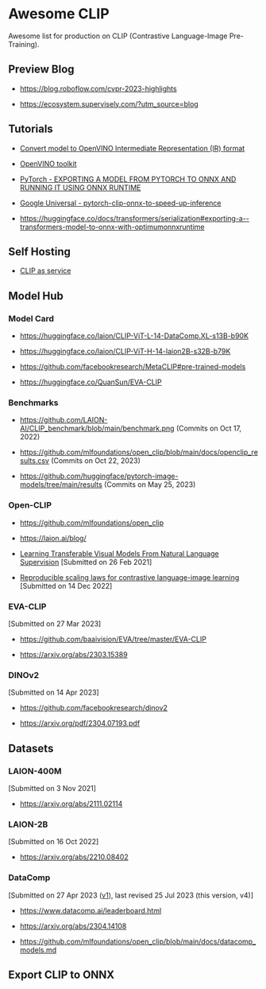 # Awesome CLIP

Awesome list for production on CLIP (Contrastive Language-Image Pre-Training).

## Preview Blog

- https://blog.roboflow.com/cvpr-2023-highlights

- https://ecosystem.supervisely.com/?utm_source=blog

## Tutorials

- [Convert model to OpenVINO Intermediate Representation (IR) format](https://docs.openvino.ai/2023.1/notebooks/228-clip-zero-shot-convert-with-output.html#convert-model-to-openvino-intermediate-representation-ir-format)

- [OpenVINO toolkit](https://github.com/openvinotoolkit/openvino_notebooks/blob/main/README.md)

- [PyTorch - EXPORTING A MODEL FROM PYTORCH TO ONNX AND RUNNING IT USING ONNX RUNTIME](https://pytorch.org/tutorials/advanced/super_resolution_with_onnxruntime.html#optional-exporting-a-model-from-pytorch-to-onnx-and-running-it-using-onnx-runtime)

- [Google Universal - pytorch-clip-onnx-to-speed-up-inference ](https://www.kaggle.com/code/ivanpan/pytorch-clip-onnx-to-speed-up-inference)

- https://huggingface.co/docs/transformers/serialization#exporting-a--transformers-model-to-onnx-with-optimumonnxruntime

## Self Hosting

- [CLIP as service](https://clip-as-service.jina.ai/user-guides/server/#clip-model-config)

## Model Hub

### Model Card

- https://huggingface.co/laion/CLIP-ViT-L-14-DataComp.XL-s13B-b90K

- https://huggingface.co/laion/CLIP-ViT-H-14-laion2B-s32B-b79K

- https://github.com/facebookresearch/MetaCLIP#pre-trained-models

- https://huggingface.co/QuanSun/EVA-CLIP


### Benchmarks

- https://github.com/LAION-AI/CLIP_benchmark/blob/main/benchmark.png (Commits on Oct 17, 2022)

- https://github.com/mlfoundations/open_clip/blob/main/docs/openclip_results.csv (Commits on Oct 22, 2023)

- https://github.com/huggingface/pytorch-image-models/tree/main/results (Commits on May 25, 2023)

### Open-CLIP

- https://github.com/mlfoundations/open_clip

- https://laion.ai/blog/

- [Learning Transferable Visual Models From Natural Language Supervision](https://arxiv.org/abs/2103.00020) [Submitted on 26 Feb 2021]

- [Reproducible scaling laws for contrastive language-image learning](https://arxiv.org/abs/2212.07143) [Submitted on 14 Dec 2022]

### EVA-CLIP

[Submitted on 27 Mar 2023]

- https://github.com/baaivision/EVA/tree/master/EVA-CLIP

- https://arxiv.org/abs/2303.15389


### DINOv2

[Submitted on 14 Apr 2023]

- https://github.com/facebookresearch/dinov2

- https://arxiv.org/pdf/2304.07193.pdf


## Datasets

### LAION-400M 
[Submitted on 3 Nov 2021]

- https://arxiv.org/abs/2111.02114 

### LAION-2B
[Submitted on 16 Oct 2022]

- https://arxiv.org/abs/2210.08402

### DataComp 
[Submitted on 27 Apr 2023 ([v1](https://arxiv.org/abs/2304.14108v1)), last revised 25 Jul 2023 (this version, v4)]

- https://www.datacomp.ai/leaderboard.html

- https://arxiv.org/abs/2304.14108

- https://github.com/mlfoundations/open_clip/blob/main/docs/datacomp_models.md

## Export CLIP to ONNX
